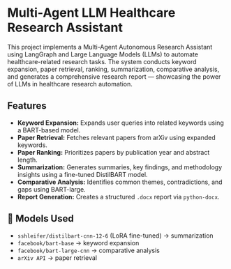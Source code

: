 # Multi-Agent LLM Healthcare Research Assistant

This project implements a Multi-Agent Autonomous Research Assistant using LangGraph and Large Language Models (LLMs) to automate healthcare-related research tasks. The system conducts keyword expansion, paper retrieval, ranking, summarization, comparative analysis, and generates a comprehensive research report — showcasing the power of LLMs in healthcare research automation.

## Features

- **Keyword Expansion:** Expands user queries into related keywords using a BART-based model.
- **Paper Retrieval:** Fetches relevant papers from arXiv using expanded keywords.
- **Paper Ranking:** Prioritizes papers by publication year and abstract length.
- **Summarization:** Generates summaries, key findings, and methodology insights using a fine-tuned DistilBART model.
- **Comparative Analysis:** Identifies common themes, contradictions, and gaps using BART-large.
- **Report Generation:** Creates a structured `.docx` report via `python-docx`.

## 🧠 Models Used

- `sshleifer/distilbart-cnn-12-6` (LoRA fine-tuned) → summarization
- `facebook/bart-base` → keyword expansion
- `facebook/bart-large-cnn` → comparative analysis
- `arXiv API` → paper retrieval
